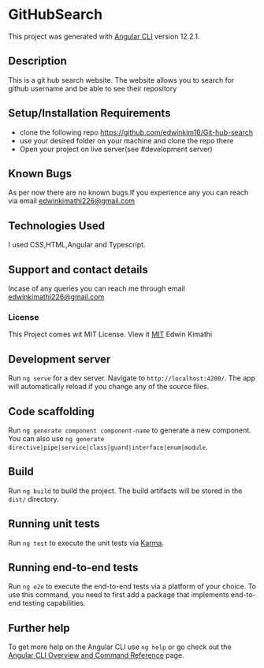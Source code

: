 # GitHubSearch

This project was generated with [Angular CLI](https://github.com/angular/angular-cli) version 12.2.1.

## Description
This is a git hub search website. The website allows you to search for github username and be able to see their repository

## Setup/Installation Requirements
* clone the following repo https://github.com/edwinkim16/Git-hub-search
* use your desired folder on your machine and clone
the repo there
* Open your project on live server(see #development server)

## Known Bugs
 As per now there are no known bugs.If you experience any you can reach via email edwinkimathi226@gmail.com

## Technologies Used
I used CSS,HTML,Angular and Typescript.

## Support and contact details
Incase of any queries you can reach me through email edwinkimathi226@gmail.com

### License
This Project comes wit MIT License. View it <a href="https://github.com/edwinkim16/Git-hub-search/blob/master/License"> MIT</a>
 Edwin Kimathi
## Development server

Run `ng serve` for a dev server. Navigate to `http://localhost:4200/`. The app will automatically reload if you change any of the source files.

## Code scaffolding

Run `ng generate component component-name` to generate a new component. You can also use `ng generate directive|pipe|service|class|guard|interface|enum|module`.

## Build

Run `ng build` to build the project. The build artifacts will be stored in the `dist/` directory.

## Running unit tests

Run `ng test` to execute the unit tests via [Karma](https://karma-runner.github.io).

## Running end-to-end tests

Run `ng e2e` to execute the end-to-end tests via a platform of your choice. To use this command, you need to first add a package that implements end-to-end testing capabilities.

## Further help

To get more help on the Angular CLI use `ng help` or go check out the [Angular CLI Overview and Command Reference](https://angular.io/cli) page.
